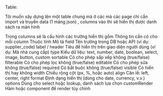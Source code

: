 Table:

Tôi muốn xây dựng lên một table chung mà ở các mà các page chỉ cần import và truyền data (1 mảng json) , columns vào thì sẽ hiển thị được danh sách ra màn hinh

Trong columns sẽ là cấu hình các trường hiển thị gồm 
Thông tin cần có cho mỗi column
Thuộc tính	Mô tả
field	Tên trường trong DB hoặc API (ví dụ: supplier_code)
label / header	Tiêu đề hiển thị trên giao diện người dùng (ví dụ: Mã nhà cung cấp)
type	Kiểu dữ liệu: text, number, date, boolean, select, image, button, custom
sortable	Có cho phép sắp xếp không (true/false)
filterable	Có cho phép lọc không (true/false)
editable	Có cho phép sửa không (true/false)
required	Có bắt buộc không (true/false)
visible	Có hiển thị hay không
width	Chiều rộng cột (px, %, hoặc auto)
align	Căn lề: left, center, right
format	Định dạng hiển thị (dùng cho date, currency, v.v.)
options	Dùng cho select hoặc lookup, danh sách lựa chọn
customRender	Hàm hoặc component để render tùy chỉnh

